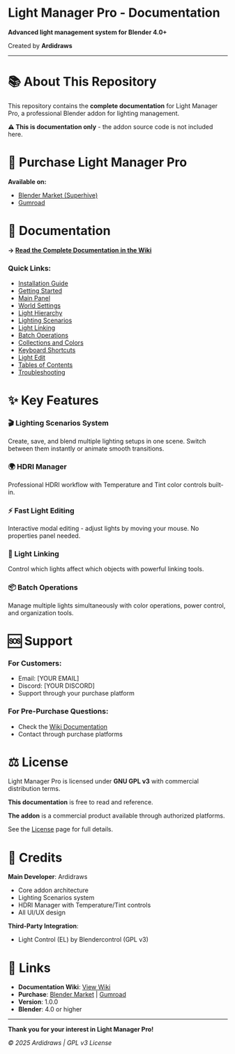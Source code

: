 # Light Manager Pro - Documentation

**Advanced light management system for Blender 4.0+**

Created by **Ardidraws**

---

# 📚 About This Repository

This repository contains the **complete documentation** for Light Manager Pro, a professional Blender addon for lighting management.

**⚠️ This is documentation only** - the addon source code is not included here.


# 🛒 Purchase Light Manager Pro

**Available on:**
- [Blender Market (Superhive)](YOUR_BLENDER_MARKET_LINK)
- [Gumroad](YOUR_GUMROAD_LINK)


# 📖 Documentation

**→ [Read the Complete Documentation in the Wiki](../../wiki)**

### Quick Links:
- [Installation Guide](../../wiki/01-Installation)
- [Getting Started](../../wiki/02-Getting-Started)
- [Main Panel](../../wiki/03-Main-Panel)
- [World Settings](../../wiki/04-World-Settings)
- [Light Hierarchy](../../wiki/05-Lights-Hierarchy)
- [Lighting Scenarios](../../wiki/06-Lighting-Scenarios)
- [Light Linking](../../wiki/07-Light-Linking)
- [Batch Operations](../../wiki/08-Batch-Operations)
- [Collections and Colors](../../wiki/09-Collections-and-Colors)
- [Keyboard Shortcuts](../../wiki/10-Keyboard-Shortcuts)
- [Light Edit](../../wiki/11-Light-Edit)
- [Tables of Contents](../../wiki/Table-of-Contents)
- [Troubleshooting](../../wiki/Troubleshooting)


# ✨ Key Features

### 🎬 Lighting Scenarios System
Create, save, and blend multiple lighting setups in one scene. Switch between them instantly or animate smooth transitions.

### 🌍 HDRI Manager
Professional HDRI workflow with Temperature and Tint color controls built-in.

### ⚡ Fast Light Editing
Interactive modal editing - adjust lights by moving your mouse. No properties panel needed.

### 🔗 Light Linking
Control which lights affect which objects with powerful linking tools.

### 📦 Batch Operations
Manage multiple lights simultaneously with color operations, power control, and organization tools.


# 🆘 Support

### For Customers:
- Email: [YOUR EMAIL]
- Discord: [YOUR DISCORD]
- Support through your purchase platform

### For Pre-Purchase Questions:
- Check the [Wiki Documentation](../../wiki)
- Contact through purchase platforms


# ⚖️ License

Light Manager Pro is licensed under **GNU GPL v3** with commercial distribution terms.

**This documentation** is free to read and reference.

**The addon** is a commercial product available through authorized platforms.

See the [License](../../wiki/License) page for full details.


# 🙏 Credits

**Main Developer**: Ardidraws
- Core addon architecture
- Lighting Scenarios system
- HDRI Manager with Temperature/Tint controls
- All UI/UX design

**Third-Party Integration**:
- Light Control (EL) by Blendercontrol (GPL v3)


# 🔗 Links

- **Documentation Wiki**: [View Wiki](../../wiki)
- **Purchase**: [Blender Market](YOUR_LINK) | [Gumroad](YOUR_LINK)
- **Version**: 1.0.0
- **Blender**: 4.0 or higher

---

**Thank you for your interest in Light Manager Pro!**

*© 2025 Ardidraws | GPL v3 License*
